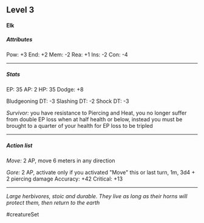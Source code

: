 ## Level 3
#### Elk

##### Attributes

Pow: +3
End: +2
Mem: -2
Rea: +1
Ins: -2
Con: -4

---
##### Stats

EP: 35
AP: 2
HP: 35
Dodge: +8

Bludgeoning DT: -3
Slashing DT: -2
Shock DT: -3

*Survivor:* you have resistance to Piercing and Heat, you no longer suffer from double EP loss when at half health or below, instead you must be brought to a quarter of your health for EP loss to be tripled

---
##### Action list

*Move:* 2 AP, move 6 meters in any direction

*Gore:* 2 AP, activate only if you activated "Move" this or last turn, 1m, 3d4 + 2 piercing damage
Accuracy: +42
Critical: +13

---
*Large herbivores, stoic and durable. They live as long as their horns will protect them, then return to the earth*

#creatureSet 